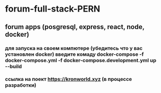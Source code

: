 # forum-full-stack-PERN

## forum apps (posgresql, express, react, node, docker)

### для запуска на своем компютере (убедитесь что у вас установлен docker) введите комаду docker-compose -f docker-compose.yml -f docker-compose.development.yml up --build

### ссылка на поект https://kronworld.xyz (в процессе разработки)
